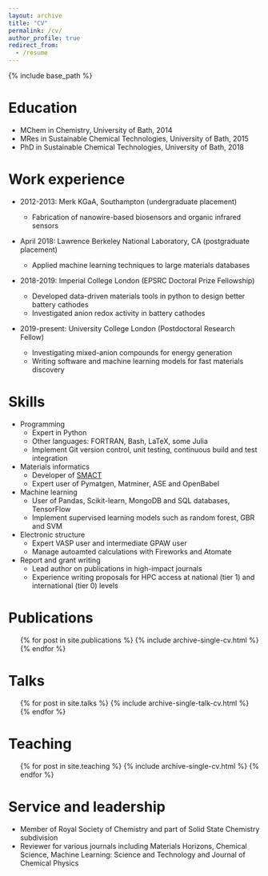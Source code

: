 ```yaml
---
layout: archive
title: "CV"
permalink: /cv/
author_profile: true
redirect_from:
  - /resume
---
```


{% include base_path %}

Education
======
* MChem in Chemistry, University of Bath, 2014
* MRes in Sustainable Chemical Technologies, University of Bath, 2015
* PhD in Sustainable Chemical Technologies, University of Bath, 2018 

Work experience
======
* 2012-2013: Merk KGaA, Southampton (undergraduate placement)
  * Fabrication of nanowire-based biosensors and organic infrared sensors

* April 2018: Lawrence Berkeley National Laboratory, CA (postgraduate placement)
  * Applied machine learning techniques to large materials databases

* 2018-2019: Imperial College London (EPSRC Doctoral Prize Fellowship)
  * Developed data-driven materials tools in python to design better battery cathodes
  * Investigated anion redox activity in battery cathodes

* 2019-present: University College London (Postdoctoral Research Fellow)
  * Investigating mixed-anion compounds for energy generation
  * Writing software and machine learning models for fast materials discovery
  
Skills
======
* Programming
  * Expert in Python
  * Other languages: FORTRAN, Bash, LaTeX, some Julia
  * Implement Git version control, unit testing, continuous build and test integration
* Materials informatics
  * Developer of [SMACT](https://github.com/WMD-group/smact)
  * Expert user of Pymatgen, Matminer, ASE and OpenBabel
* Machine learning
  * User of Pandas, Scikit-learn, MongoDB and SQL databases, TensorFlow
  * Implement supervised learning models such as random forest, GBR and SVM
* Electronic structure
  * Expert VASP user and intermediate GPAW user
  * Manage autoamted calculations with Fireworks and Atomate
* Report and grant writing
  * Lead author on publications in high-impact journals
  * Experience writing proposals for HPC access at national (tier 1) and international (tier 0) levels 
 
Publications
======
  <ul>{% for post in site.publications %}
    {% include archive-single-cv.html %}
  {% endfor %}</ul>
  
Talks
======
  <ul>{% for post in site.talks %}
    {% include archive-single-talk-cv.html %}
  {% endfor %}</ul>
  
Teaching
======
  <ul>{% for post in site.teaching %}
    {% include archive-single-cv.html %}
  {% endfor %}</ul>
  
Service and leadership
======
*  Member of Royal Society of Chemistry and part of Solid State Chemistry subdivision
* Reviewer for various journals including Materials Horizons, Chemical Science, Machine Learning: Science and Technology and Journal of Chemical Physics

